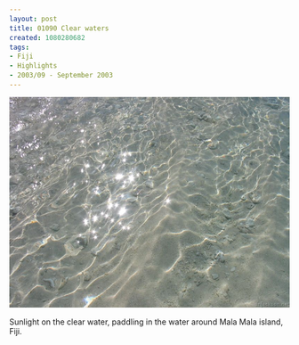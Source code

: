 ```yaml
---
layout: post
title: 01090 Clear waters
created: 1080280682
tags:
- Fiji
- Highlights
- 2003/09 - September 2003
---
```


<img src="/image/images/img_1090-347.jpg"/>

Sunlight on the clear water, paddling in the water around Mala Mala island, Fiji.
